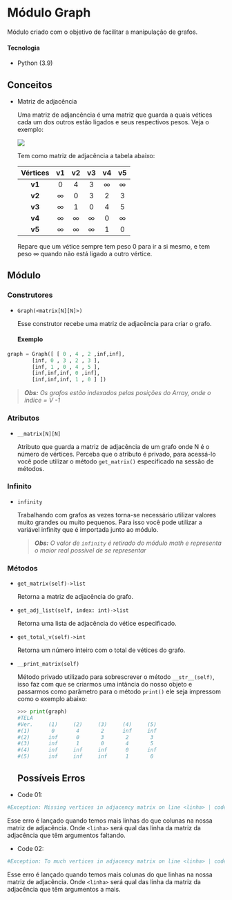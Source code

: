 # Módulo Graph

Módulo criado com o objetivo de facilitar a manipulação de grafos.

#### Tecnologia

- Python (3.9)

  

## Conceitos

- Matriz de adjacência

  Uma matriz de adjancência é uma matriz que guarda a quais vétices cada um dos outros estão ligados e seus respectivos pesos. Veja o exemplo:

  ![](https://github.com/LucasSargeir/Algoritmos-em-Grafos/blob/master/images/exemplo6.png)

  Tem como matriz de adjacência a tabela abaixo:
  
  | Vértices |  v1  |  v2  |  v3  |  v4  |  v5  |
  | :------: | :--: | :--: | :--: | :--: | :--: |
  |  **v1**  |  0   |  4   |  3   |  ∞   |  ∞   |
  |  **v2**  |  ∞   |  0   |  3   |  2   |  3   |
  |  **v3**  |  ∞   |  1   |  0   |  4   |  5   |
  |  **v4**  |  ∞   |  ∞   |  ∞   |  0   |  ∞   |
  |  **v5**  |  ∞   |  ∞   |  ∞   |  1   |  0   |
  
  Repare que um vétice sempre tem peso 0 para ir a si mesmo, e tem peso ∞ quando não está ligado a outro vértice.
  
  
## Módulo

### Construtores

- `Graph(<matrix[N][N]>)`

  Esse construtor recebe uma matriz de adjacência para criar o grafo.

  #### Exemplo
```python
graph = Graph([ [ 0 , 4 , 2 ,inf,inf],
		[inf, 0 , 3 , 2 , 3 ],
		[inf, 1 , 0 , 4 , 5 ],
		[inf,inf,inf, 0 ,inf],
		[inf,inf,inf, 1 , 0 ] ])
```
  
  > _**Obs:** Os grafos estão indexados pelas posições do Array, onde o índice = V -1_



### Atributos

- `__matrix[N][N]`

  Atributo que guarda a matriz de adjacência de um grafo onde N é o número de vértices. Perceba que o atributo é privado, para acessá-lo você pode utilizar o método `get_matrix()` especificado na sessão de métodos.



### Infinito

- `infinity`

  Trabalhando com grafos as vezes torna-se necessário utilizar valores muito grandes ou muito pequenos. Para isso você pode utilizar a variável infinity que é importada junto ao módulo.

  > _**Obs:** O valor de `infinity` é retirado do módulo math e representa o maior real possível de se representar_



### Métodos

- `get_matrix(self)->list`

  Retorna a matriz de adjacência do grafo.
  
  
  
- `get_adj_list(self, index: int)->list`

  Retorna uma lista de adjacência do vétice especificado.

  

- `get_total_v(self)->int`

  Retorna um número inteiro com o total de vétices do grafo.

  

- `__print_matrix(self)`

  Método privado utilizado para sobrescrever o método `__str__(self)`, isso faz com que se criarmos uma intância do nosso objeto e passarmos como parâmetro para o método `print()`  ele seja impressom como o exemplo abaixo:

  ```python
  >>> print(graph)
  #TELA
  #Ver.     (1)     (2)     (3)     (4)     (5)	
  #(1)       0       4       2      inf     inf	
  #(2)      inf      0       3       2       3	
  #(3)      inf      1       0       4       5	
  #(4)      inf     inf     inf      0      inf	
  #(5)      inf     inf     inf      1       0	
  ```

  

  ## Possíveis Erros

- Code 01:

```python
#Exception: Missing vertices in adjacency matrix on line <linha> | code 01  
```

Esse erro é lançado quando temos mais linhas do que colunas na nossa matriz de adjacência. Onde `<linha>` será qual das linha da matriz da adjacência que têm argumentos faltando.

- Code 02:

```python
#Exception: To much vertices in adjacency matrix on line <linha> | code 02
```

Esse erro é lançado quando temos mais colunas do que linhas na nossa matriz de adjacência. Onde `<linha>` será qual das linha da matriz da adjacência que têm argumentos a mais.

